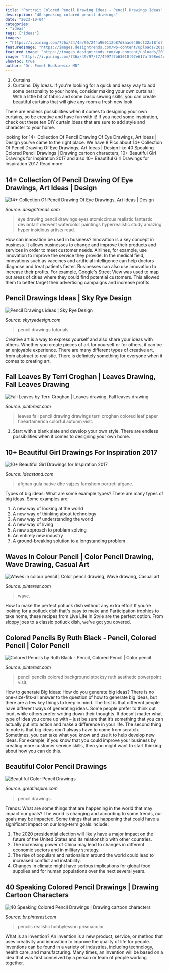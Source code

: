 ```yaml
---
title: "Portrait Colored Pencil Drawing Ideas ~ Pencil Drawings Ideas"
description: "40 speaking colored pencil drawings"
date: "2023-10-04"
categories:
- "ideas"
tags: ["ideas"]
images:
- "https://i.pinimg.com/736x/24/4a/96/244a960112b87d8aac6406cf22a18fd7.jpg"
featuredImage: "https://images.designtrends.com/wp-content/uploads/2016/03/09102919/Fantastic-Drawing.jpg"
featured_image: "https://images.designtrends.com/wp-content/uploads/2016/03/09102919/Fantastic-Drawing.jpg"
image: "https://i.pinimg.com/736x/49/97/f7/4997f7b63010f97e617af598ed4c4bbb.jpg"
ShowToc: true
author: "Dr. Emmet Hodkiewicz MD"
---
```



1. Curtains
1. Curtains. Diy Ideas.
If you're looking for a quick and easy way to add some personality to your home, consider making your own curtains! With a little bit of fabric and some basic sewing skills, you can create beautiful curtains that will give any room a fresh new look.

There are endless possibilities when it comes to designing your own curtains, so be creative and have fun with it! If you need some inspiration, check out these ten DIY curtain ideas that are sure to add style and character to your home.

	

		
looking for 14+ Collection Of Pencil Drawing Of Eye Drawings, Art Ideas | Design you've came to the right place. We have 8 Pics about 14+ Collection Of Pencil Drawing Of Eye Drawings, Art Ideas | Design like 40 Speaking Colored Pencil Drawings | Drawing cartoon characters, 10+ Beautiful Girl Drawings for Inspiration 2017 and also 10+ Beautiful Girl Drawings for Inspiration 2017. Read more:
		
    
## 14+ Collection Of Pencil Drawing Of Eye Drawings, Art Ideas | Design

<img loading=lazy src="https://images.designtrends.com/wp-content/uploads/2016/03/09102919/Fantastic-Drawing.jpg" onerror="this.onerror=null;this.src='https://tse3.mm.bing.net/th?id=OIP.uFG4ffaMBLLXE72ONeE5nQHaE7&amp;pid=15.1';" alt="14+ Collection Of Pencil Drawing Of Eye Drawings, Art Ideas | Design">

_Source: designtrends.com_

>eye drawing pencil drawings eyes atomiccircus realistic fantastic deviantart derwent watercolor paintings hyperrealistic study amazing hyper insidious artists read. 

	

How can innovation be used in business?
Innovation is a key concept in business. It allows businesses to change and improve their products and services in order to meet customer needs. Airlines, for example, use innovation to improve the service they provide. In the medical field, innovations such as vaccines and artificial intelligence can help doctors diagnose and treat patients faster. Businesses can also use innovation to increase their profits. For example, Google's Street View was used to map out areas of cities where they could find potential customers. This allowed them to better target their advertising campaigns and increase profits.

    
## Pencil Drawings Ideas | Sky Rye Design

<img loading=lazy src="https://skyryedesign.com/wp-content/uploads/2019/08/0ea39d85f8d8804b98333c33db7906e6.jpg" onerror="this.onerror=null;this.src='https://tse4.mm.bing.net/th?id=OIP.PmsTMHpb1EzUeqCxfLnFrQAAAA&amp;pid=15.1';" alt="Pencil Drawings ideas | Sky Rye Design">

_Source: skyryedesign.com_

>pencil drawings tutorials. 

	

Creative art is a way to express yourself and also share your ideas with others. Whether you create pieces of art for yourself or for others, it can be an enjoyable experience. There are many different types of creative art, from abstract to realistic. There is definitely something for everyone when it comes to creating art.

    
## Fall Leaves By Terri Croghan | Leaves Drawing, Fall Leaves Drawing

<img loading=lazy src="https://i.pinimg.com/736x/24/ac/00/24ac00eee7174bd4de6542bafa0e444e--pencil-art-pencil-drawings.jpg" onerror="this.onerror=null;this.src='https://tse1.mm.bing.net/th?id=OIP.ysIRTyIbftwcKSNEG9YB8AHaL3&amp;pid=15.1';" alt="Fall Leaves by Terri Croghan | Leaves drawing, Fall leaves drawing">

_Source: pinterest.com_

>leaves fall pencil drawing drawings terri croghan colored leaf paper fineartamerica colorful autumn visit. 

	

1. Start with a blank slate and develop your own style. There are endless possibilities when it comes to designing your own home.

    
## 10+ Beautiful Girl Drawings For Inspiration 2017

<img loading=lazy src="https://ideastand.com/wp-content/uploads/2013/09/girl-drawings/girl-drawing-9.jpg" onerror="this.onerror=null;this.src='https://tse3.mm.bing.net/th?id=OIP.lCob62ca2_L0e29mZzvvggHaKf&amp;pid=15.1';" alt="10+ Beautiful Girl Drawings for Inspiration 2017">

_Source: ideastand.com_

>afghan gula hative dhe vajzes famshem portreti afgane. 

	

Types of big ideas: What are some example types?
There are many types of big ideas. Some examples are:
1. A new way of looking at the world 
2. A new way of thinking about technology 
3. A new way of understanding the world 
4. A new way of living 
5. A new approach to problem solving 
6. An entirely new industry 
7. A ground-breaking solution to a longstanding problem 

    
## Waves In Colour Pencil | Color Pencil Drawing, Wave Drawing, Casual Art

<img loading=lazy src="https://i.pinimg.com/736x/b6/c8/23/b6c82324369e1aeb8a2ab2ce81964570.jpg" onerror="this.onerror=null;this.src='https://tse4.mm.bing.net/th?id=OIP.mKQeJJuDq-APXyWAEAN4eQHaEK&amp;pid=15.1';" alt="Waves in colour pencil | Color pencil drawing, Wave drawing, Casual art">

_Source: pinterest.com_

>wave. 

	

How to make the perfect potluck dish without any extra effort
If you're looking for a potluck dish that's easy to make and Participation trophies to take home, these recipes from Live Life In Style are the perfect option. From sloppy joes to a classic potluck dish, we've got you covered.

    
## Colored Pencils By Ruth Black - Pencil, Colored Pencil | Color Pencil

<img loading=lazy src="https://i.pinimg.com/736x/49/97/f7/4997f7b63010f97e617af598ed4c4bbb.jpg" onerror="this.onerror=null;this.src='https://tse2.mm.bing.net/th?id=OIP.OTR5BRMJOaCuAtuRWVoiTQHaLH&amp;pid=15.1';" alt="Colored Pencils by Ruth Black - Pencil, Colored Pencil | Color pencil">

_Source: pinterest.com_

>pencil pencils colored background stocksy ruth aesthetic powerpoint visit. 

	

How to generate Big Ideas: How do you generate big ideas?
There is no one-size-fits-all answer to the question of how to generate big ideas, but there are a few key things to keep in mind. The first is that different people have different ways of generating ideas. Some people prefer to think out loud, while others prefer writing down their thoughts. It doesn’t matter what type of idea you come up with – just be sure that it’s something that you can actually put into action and make a difference in your life. 
The second thing to note is that big ideas don’t always have to come from scratch. Sometimes, you can take what you know and use it to help develop new ideas. For example, if you know that you could improve your business by creating more customer service skills, then you might want to start thinking about how you can do this.

    
## Beautiful Color Pencil Drawings

<img loading=lazy src="https://greatinspire.com/wp-content/uploads/2016/07/Beautiful-Color-Pencil-Drawings-19.jpg" onerror="this.onerror=null;this.src='https://tse1.mm.bing.net/th?id=OIP.zrB7julhpp35BmpKZMDYKgHaKd&amp;pid=15.1';" alt="Beautiful Color Pencil Drawings">

_Source: greatinspire.com_

>pencil drawings. 

	

Trends: What are some things that are happening in the world that may impact our goals?
The world is changing and according to some trends, our goals may be impacted. Some things that are happening that could have a significant impact on our long-term goals include:
1. The 2020 presidential election will likely have a major impact on the future of the United States and its relationship with other countries.
2. The increasing power of China may lead to changes in different economic sectors and in military strategy.
3. The rise of populism and nationalism around the world could lead to increased conflict and instability.
4. Changes in climate might have serious implications for global food supplies and for human populations over the next several years.

    
## 40 Speaking Colored Pencil Drawings | Drawing Cartoon Characters

<img loading=lazy src="https://i.pinimg.com/736x/24/4a/96/244a960112b87d8aac6406cf22a18fd7.jpg" onerror="this.onerror=null;this.src='https://tse4.mm.bing.net/th?id=OIP.IlG-UzNJ5_nhEgoNHomAvAHaLH&amp;pid=15.1';" alt="40 Speaking Colored Pencil Drawings | Drawing cartoon characters">

_Source: br.pinterest.com_

>pencils realistic hobbylesson prismacolor. 

	

What is an invention?
An invention is a new product, service, or method that uses creativity and innovation to improve the quality of life for people. Inventions can be found in a variety of industries, including technology, health care, and manufacturing. Many times, an invention will be based on a idea that was first conceived by a person or team of people working together.

